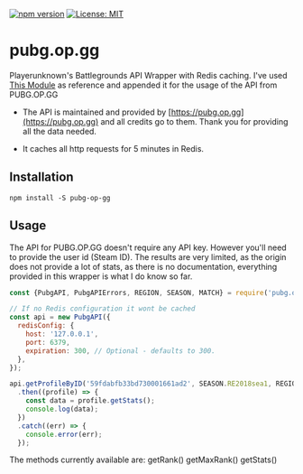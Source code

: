 [![npm version](https://badge.fury.io/js/pubg-api-redis.svg)](https://badge.fury.io/js/pubg-api-redis)
[![License: MIT](https://img.shields.io/badge/License-MIT-yellow.svg)](https://opensource.org/licenses/MIT)

# pubg.op.gg

Playerunknown's Battlegrounds API Wrapper with Redis caching.
I've used [This Module](https://github.com/javilobo8/pubg-api-redis) as reference and appended it for the usage of the API from PUBG.OP.GG

* The API is maintained and provided by [https://pubg.op.gg](https://pubg.op.gg) and all credits go to them. Thank you for providing all the data needed.

* It caches all http requests for 5 minutes in Redis.

## Installation

```
npm install -S pubg-op-gg
```

## Usage

The API for PUBG.OP.GG doesn't require any API key. However you'll need to provide the user id (Steam ID).
The results are very limited, as the origin does not provide a lot of stats, as there is no documentation, everything provided in this wrapper is what I do know so far.

```javascript
const {PubgAPI, PubgAPIErrors, REGION, SEASON, MATCH} = require('pubg.op.gg');

// If no Redis configuration it wont be cached
const api = new PubgAPI({
  redisConfig: {
    host: '127.0.0.1',
    port: 6379,
    expiration: 300, // Optional - defaults to 300.
  },
});

api.getProfileByID('59fdabfb33bd730001661ad2', SEASON.RE2018sea1, REGION.EU, MATCH.SQUAD.size, MATCH.SQUAD.name)
  .then((profile) => {
    const data = profile.getStats();
    console.log(data);
  })
  .catch((err) => {
  	console.error(err);
  });
```

The methods currently available are:
getRank()
getMaxRank()
getStats()